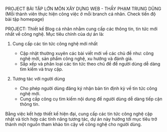 PROJECT BÀI TẬP LỚN MÔN XÂY DỰNG WEB - THẦY PHẠM TRUNG DŨNG
(Mỗi thành viên thực hiện công việc ở mỗi branch cá nhân. Check tiến độ bài tập homepage)

PROJECT: Thiết kế Blog cá nhân nhằm cung cấp các thông tin, tin tức mới nhất về công nghệ. Mục tiêu chính của dự án là:

1. Cung cấp các tin tức công nghệ mới nhất
   - Cập nhật thường xuyên các bài viết mới về các chủ đề như: công nghệ mới, sản phẩm công nghệ, xu hướng và đánh giá.
   - Sắp xếp và phân loại các tin tức theo chủ đề để người dùng dễ dàng tìm kiếm và truy cập.

2. Tương tác với người dùng
   - Cho phép người dùng đăng ký nhận bản tin định kỳ về tin tức công nghệ mới.
   - Cung cấp công cụ tìm kiếm nội dung để người dùng dễ dàng tiếp cận thông tin.

Bằng việc kết hợp thiết kế hiện đại, cung cấp các tin tức công nghệ cập nhật và tích hợp các tính năng tương tác, dự án này hướng tới mục tiêu trở thành một nguồn tham khảo tin cậy về công nghệ cho người dùng.
